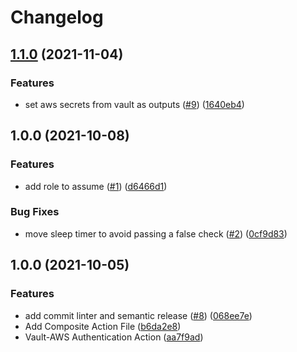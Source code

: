 # Changelog

## [1.1.0](https://www.github.com/HomeXLabs/vault-aws-authentication/compare/v1.0.0...v1.1.0) (2021-11-04)


### Features

* set aws secrets from vault as outputs ([#9](https://www.github.com/HomeXLabs/vault-aws-authentication/issues/9)) ([1640eb4](https://www.github.com/HomeXLabs/vault-aws-authentication/commit/1640eb4d12673abf172796faca8e91534c8a5c71))

## 1.0.0 (2021-10-08)


### Features

* add role to assume ([#1](https://www.github.com/HomeXLabs/vault-aws-auth/issues/1)) ([d6466d1](https://www.github.com/HomeXLabs/vault-aws-auth/commit/d6466d132ec83d74c9d629db83590fec3bbefc3a))


### Bug Fixes

* move sleep timer to avoid passing a false check ([#2](https://www.github.com/HomeXLabs/vault-aws-auth/issues/2)) ([0cf9d83](https://www.github.com/HomeXLabs/vault-aws-auth/commit/0cf9d834eb6c39f1545d0cca487e38eeb2ea4015))

## 1.0.0 (2021-10-05)


### Features

* add commit linter and semantic release ([#8](https://www.github.com/HomeXLabs/vault-aws-auth/issues/8)) ([068ee7e](https://www.github.com/HomeXLabs/vault-aws-auth/commit/068ee7e27ae3ed427d61e9be25544a14bd753c28))
* Add Composite Action File ([b6da2e8](https://www.github.com/HomeXLabs/vault-aws-auth/commit/b6da2e8d844261bb409eccce4d95774e61c63ad1))
* Vault-AWS Authentication Action ([aa7f9ad](https://www.github.com/HomeXLabs/vault-aws-auth/commit/aa7f9ad326a0479469230698bc065bb326fc1b32))
